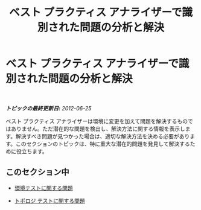 ﻿---
title: ベスト プラクティス アナライザーで識別された問題の分析と解決
TOCTitle: ベスト プラクティス アナライザーで識別された問題の分析と解決
ms:assetid: ee04c711-bee2-487f-94b7-16566a8961e4
ms:mtpsurl: https://technet.microsoft.com/ja-jp/library/Gg591353(v=OCS.15)
ms:contentKeyID: 48274053
ms.date: 05/19/2016
mtps_version: v=OCS.15
ms.translationtype: HT
---

# ベスト プラクティス アナライザーで識別された問題の分析と解決

 

_**トピックの最終更新日:** 2012-06-25_

ベスト プラクティス アナライザーは環境に変更を加えて問題を解決するものではありません。ただ潜在的な問題を検出し、解決方法に関する情報を表示します。解決すべき問題が見つかった場合は、適切な解決方法を決める必要があります。このセクションのトピックは、特に重大な潜在的問題を発見して解決するために役立ちます。

## このセクション中

  - [環境テストに関する問題](lync-server-2013-issues-with-the-environment-test.md)

  - [トポロジ テストに関する問題](lync-server-2013-issues-with-the-topology-test.md)

